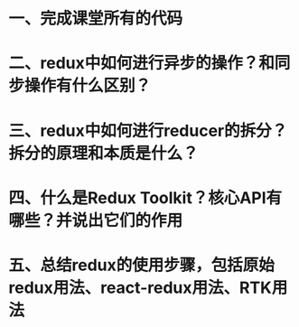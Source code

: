 # 一、完成课堂所有的代码

# 二、redux中如何进行异步的操作？和同步操作有什么区别？

# 三、redux中如何进行reducer的拆分？拆分的原理和本质是什么？

# 四、什么是Redux Toolkit？核心API有哪些？并说出它们的作用

# 五、总结redux的使用步骤，包括原始redux用法、react-redux用法、RTK用法